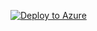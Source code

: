 [![Deploy to Azure](https://aka.ms/deploytoazurebutton)](https://portal.azure.com/#create/Microsoft.Template/uri/https%3A%2F%2Fraw.githubusercontent.com%2FMicrosoftDocs%2Fmslearn-azuremigrate-appcontainerization-aspnet%2Fmain%2FASP.NET%2520Containerization%2Ftemplate.json)

